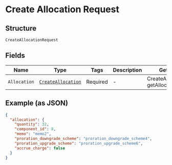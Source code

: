
# Create Allocation Request

## Structure

`CreateAllocationRequest`

## Fields

| Name | Type | Tags | Description | Getter | Setter |
|  --- | --- | --- | --- | --- | --- |
| `Allocation` | [`CreateAllocation`](../../doc/models/create-allocation.md) | Required | - | CreateAllocation getAllocation() | setAllocation(CreateAllocation allocation) |

## Example (as JSON)

```json
{
  "allocation": {
    "quantity": 32,
    "component_id": 8,
    "memo": "memo2",
    "proration_downgrade_scheme": "proration_downgrade_scheme4",
    "proration_upgrade_scheme": "proration_upgrade_scheme6",
    "accrue_charge": false
  }
}
```

